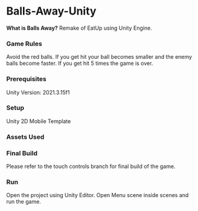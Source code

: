 # Balls-Away-Unity
**What is Balls Away?**
Remake of EatUp using Unity Engine.

### Game Rules
Avoid the red balls. If you get hit your ball becomes smaller and the enemy balls become faster. If you get hit 5 times the game is over.

### Prerequisites
Unity Version: 2021.3.15f1

### Setup
Unity 2D Mobile Template

### Assets Used

### Final Build
Please refer to the touch controls branch for final build of the game.

### Run
Open the project using Unity Editor. Open Menu scene inside scenes and run the game.
